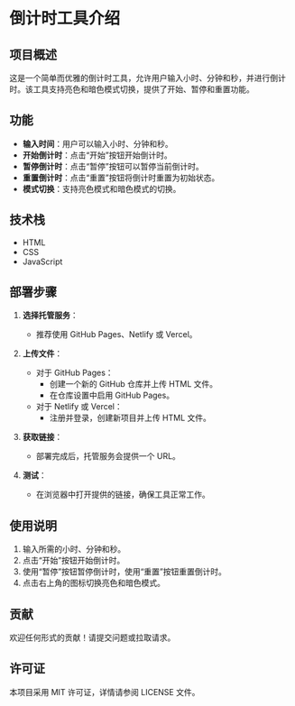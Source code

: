 # 倒计时工具介绍

## 项目概述
这是一个简单而优雅的倒计时工具，允许用户输入小时、分钟和秒，并进行倒计时。该工具支持亮色和暗色模式切换，提供了开始、暂停和重置功能。

## 功能
- **输入时间**：用户可以输入小时、分钟和秒。
- **开始倒计时**：点击“开始”按钮开始倒计时。
- **暂停倒计时**：点击“暂停”按钮可以暂停当前倒计时。
- **重置倒计时**：点击“重置”按钮将倒计时重置为初始状态。
- **模式切换**：支持亮色模式和暗色模式的切换。

## 技术栈
- HTML
- CSS
- JavaScript

## 部署步骤
1. **选择托管服务**：
   - 推荐使用 GitHub Pages、Netlify 或 Vercel。

2. **上传文件**：
   - 对于 GitHub Pages：
     - 创建一个新的 GitHub 仓库并上传 HTML 文件。
     - 在仓库设置中启用 GitHub Pages。
   - 对于 Netlify 或 Vercel：
     - 注册并登录，创建新项目并上传 HTML 文件。

3. **获取链接**：
   - 部署完成后，托管服务会提供一个 URL。

4. **测试**：
   - 在浏览器中打开提供的链接，确保工具正常工作。

## 使用说明
1. 输入所需的小时、分钟和秒。
2. 点击“开始”按钮开始倒计时。
3. 使用“暂停”按钮暂停倒计时，使用“重置”按钮重置倒计时。
4. 点击右上角的图标切换亮色和暗色模式。

## 贡献
欢迎任何形式的贡献！请提交问题或拉取请求。

## 许可证
本项目采用 MIT 许可证，详情请参阅 LICENSE 文件。
